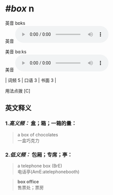 # ***\#box*** n
英音 bɒks  
英音
<audio src="./media/box-B.aac" controls="controls"></audio>

美音 bɑːks  
美音
<audio src="./media/box.aac" controls="controls"></audio>



| 词频 5 | 口语 3 | 书面 3 |  

用法点拨  [C]

英文释义
---
### 1.*高义频：* **盒；箱；一箱的量：**  

 > a box of chocolates   
 > 一盒巧克力    

### 2.*低义频：* **包厢；专席；亭：**  

 > a telephone box (BrE)   
 > 电话亭(AmE:atelephonebooth)    

 > **box office**  
 > 售票处；票房    


